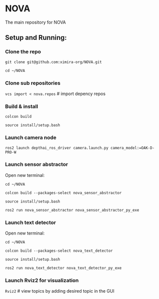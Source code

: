 # NOVA
The main repository for NOVA

## Setup and Running:

### Clone the repo
`git clone git@github.com:ximira-org/NOVA.git` 

`cd ~/NOVA`

### Clone sub repositories
`vcs import < nova.repos` # import depency repos

### Build & install
`colcon build`

`source install/setup.bash`

### Launch camera node
`ros2 launch depthai_ros_driver camera.launch.py camera_model:=OAK-D-PRO-W`

### Launch sensor abstractor
Open new terminal:

`cd ~/NOVA`

`colcon build --packages-select nova_sensor_abstractor`

`source install/setup.bash`

`ros2 run nova_sensor_abstractor nova_sensor_abstractor_py_exe`

### Launch text detector
Open new terminal:

`cd ~/NOVA`

`colcon build --packages-select nova_text_detector`

`source install/setup.bash`

`ros2 run nova_text_detector nova_text_detector_py_exe`

### Launch Rviz2 for visualization

`Rviz2` # view topics by adding desired topic in the GUI





